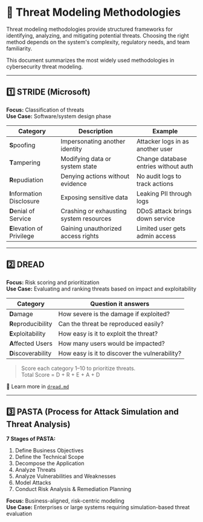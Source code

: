 # 🧠 Threat Modeling Methodologies

Threat modeling methodologies provide structured frameworks for identifying, analyzing, and mitigating potential threats. Choosing the right method depends on the system's complexity, regulatory needs, and team familiarity.

This document summarizes the most widely used methodologies in cybersecurity threat modeling.

---

## 1️⃣ STRIDE (Microsoft)

**Focus:** Classification of threats  
**Use Case:** Software/system design phase

| Category               | Description                                | Example                                 |
|------------------------|--------------------------------------------|-----------------------------------------|
| **S**poofing           | Impersonating another identity             | Attacker logs in as another user        |
| **T**ampering          | Modifying data or system state             | Change database entries without auth    |
| **R**epudiation        | Denying actions without evidence           | No audit logs to track actions          |
| **I**nformation Disclosure | Exposing sensitive data                 | Leaking PII through logs                |
| **D**enial of Service  | Crashing or exhausting system resources    | DDoS attack brings down service         |
| **E**levation of Privilege | Gaining unauthorized access rights     | Limited user gets admin access          |

---

## 2️⃣ DREAD

**Focus:** Risk scoring and prioritization  
**Use Case:** Evaluating and ranking threats based on impact and exploitability

| Category          | Question it answers                              |
|-------------------|--------------------------------------------------|
| **D**amage        | How severe is the damage if exploited?           |
| **R**eproducibility | Can the threat be reproduced easily?           |
| **E**xploitability | How easy is it to exploit the threat?           |
| **A**ffected Users | How many users would be impacted?              |
| **D**iscoverability | How easy is it to discover the vulnerability? |

> Score each category 1–10 to prioritize threats.  
> Total Score = D + R + E + A + D

📎 Learn more in [`dread.md`](dread.md)

---

## 3️⃣ PASTA (Process for Attack Simulation and Threat Analysis)

**7 Stages of PASTA:**
1. Define Business Objectives  
2. Define the Technical Scope  
3. Decompose the Application  
4. Analyze Threats  
5. Analyze Vulnerabilities and Weaknesses  
6. Model Attacks  
7. Conduct Risk Analysis & Remediation Planning

**Focus:** Business-aligned, risk-centric modeling  
**Use Case:** Enterprises or large systems requiring simulation-based threat evaluation

